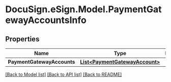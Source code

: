 # DocuSign.eSign.Model.PaymentGatewayAccountsInfo
## Properties

Name | Type | Description | Notes
------------ | ------------- | ------------- | -------------
**PaymentGatewayAccounts** | [**List&lt;PaymentGatewayAccount&gt;**](PaymentGatewayAccount.md) |  | [optional] 

[[Back to Model list]](../README.md#documentation-for-models) [[Back to API list]](../README.md#documentation-for-api-endpoints) [[Back to README]](../README.md)

